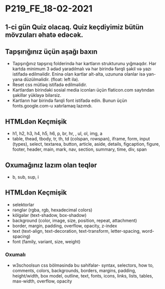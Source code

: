# P219_FE_18-02-2021

## 1-ci gün Quiz olacaq. Quiz keçdiyimiz bütün mövzuları əhatə edəcək.

## Tapşırığınız üçün aşağı baxın
- Tapşırığınız tapşırıq folderində hər kartların strukturunu yığmaqdır. Hər kartda minimum 3 ədəd yaradılmalı və hər birində fərqli şəkil və yazı istifadə edilməlidir. Eninə olan kartlar alt-alta, uzununa olanlar isə yan-yana düzülməlidir. (float: left ilə).
- Reset css mütləq istifadə edilməlidir.
- Kartlardan birindəki sosial media iconları üçün flaticon.com saytından şəkillər yükləyə bilərsiz.
- Kartların hər birində fərqli font istifadə edin. Bunun üçün fonts.google.com-u xatırlamaq lazımdı.

## HTMLdən Keçmişik
- h1, h2, h3, h4, h5, h6, p, br, hr, <!-- -->, ul, ol, img, a
- table, thead, tbody, tr, th, td (colspan, rowspan), iframe, form, input (types), select, textarea, button, article, aside, details, figcaption, figure, footer, header, main, mark, nav, section, summary, time, div, span

## Oxumağınız lazım olan teqlər
- b, sub, sup, i 

## HTMLdən Keçmişik
- selektorlar
- rənglər (rgba, rgb, hexadecimal colors)
- kölgələr (text-shadow, box-shadow)
- background (color, image, size, position, repeat, attachment)
- border, margin, padding, overflow, opacity, z-index
- text (text-align, text-decoration, text-transform, letter-spacing, word-spacing)
- font (family, variant, size, weight)

### Oxumalı
- w3schoolsun css bölməsində bu səhifələr- syntax, selectors, how to, comments, colors, backgrounds, borders, margins, padding, height/width, box model, outline, text, fonts, icons, links, lists, tables, max-width, overflow, opacity